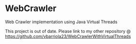 # WebCrawler
Web Crawler implementation using Java Virtual Threads

This project is out of date. Please link to my other repository @ https://github.com/vbarriola23/WebCrawlerWithVirtualThreads
